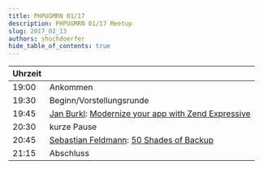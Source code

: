 ```yaml
---
title: PHPUGMRN 01/17
description: PHPUGMRN 01/17 Meetup
slug: 2017_02_13
authors: shochdoerfer
hide_table_of_contents: true
---
```


| Uhrzeit |                                                                                                                                                                                                                                 | 
|---------|---------------------------------------------------------------------------------------------------------------------------------------------------------------------------------------------------------------------------------|
| 19:00   | Ankommen                                                                                                                                                                                                                        |
| 19:30   | Beginn/Vorstellungsrunde                                                                                                                                                                                                        |
| 19:45   | [Jan Burkl](https://twitter.com/fvsqr): [Modernize your app with Zend Expressive](https://5square.github.io/talks/2016/2016-11-10-phpruhr-Modernize-your-app-with-Zend-Expressive/Modernize_your_app_with_Zend_Expressive.html) |
| 20:30   | kurze Pause                                                                                                                                                                                                                     |
| 20:45   | [Sebastian Feldmann](https://twitter.com/movetodevnull/): [50 Shades of Backup](https://sebastian-feldmann.info/talks/2017/20170223-50-shades-of-backup.pdf)                                                                                                                                               |
| 21:15   | Abschluss                                                                                                                                                                                                                       |
